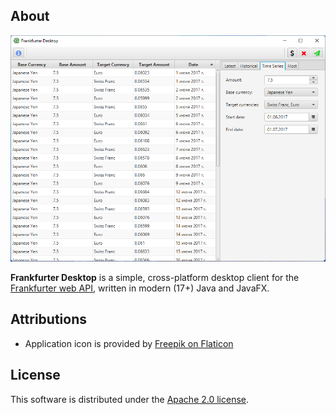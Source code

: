 ## About
![Windows 11 screenshot](win11_screenshot.png)

**Frankfurter Desktop** is a simple, cross-platform desktop client for the [Frankfurter web API](https://github.com/hakanensari/frankfurter),
written in modern (17+) Java and JavaFX.

## Attributions
- Application icon is provided by [Freepik on Flaticon](https://www.flaticon.com/free-icon/exchange-rate_4646154?term=exchangerate&page=1&position=51&page=1&position=51&related_id=4646154&origin=tag)

## License
This software is distributed under the [Apache 2.0 license](./LICENSE).
